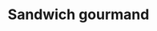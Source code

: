 ---
title: "Sandwich gourmand"
description: "Salade et mayonnaise au choix : jambon blanc,bayonne,poulet, emmental, rillettes"
price: "4.50"
image: "sandwich_gourmand.jpg"
---
